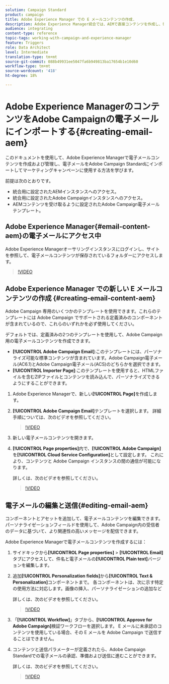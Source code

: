```yaml
---
solution: Campaign Standard
product: campaign
title: Adobe Experience Manager での E メールコンテンツの作成.
description: Adobe Experience Manager統合では、AEMで直接コンテンツを作成し、後でAdobe Campaignで使用できます。
audience: integrating
content-type: reference
topic-tags: working-with-campaign-and-experience-manager
feature: Triggers
role: Data Architect
level: Intermediate
translation-type: tm+mt
source-git-commit: 088b49931ee5047fa6b949813ba17654b1e10d60
workflow-type: tm+mt
source-wordcount: '418'
ht-degree: 18%

---
```



# Adobe Experience ManagerのコンテンツをAdobe Campaignの電子メールにインポートする{#creating-email-aem}

このドキュメントを使用して、Adobe Experience Managerで電子メールコンテンツを作成および管理し、電子メールをAdobe Campaign Standardにインポートしてマーケティングキャンペーンに使用する方法を学びます。

前提は次のとおりです。

* 統合用に設定されたAEMインスタンスへのアクセス。
* 統合用に設定されたAdobe Campaignインスタンスへのアクセス。
* AEMコンテンツを受け取るように設定されたAdobe Campaign電子メールテンプレート。

## Adobe Experience Manager{#email-content-aem}の電子メールにアクセス中

Adobe Experience Managerオーサリングインスタンスにログインし、サイトを参照して、電子メールコンテンツが保存されているフォルダーにアクセスします。

>[!VIDEO](https://video.tv.adobe.com/v/29996)

## Adobe Experience Manager での新しい E メールコンテンツの作成 {#creating-email-content-aem}

Adobe Campaign 専用のいくつかのテンプレートを使用できます。これらのテンプレートには Adobe Campaign でサポートされる定義済みのコンポーネントが含まれているので、これらのいずれかを必ず使用してください。

デフォルトでは、定義済みの2つのテンプレートを使用して、Adobe Campaign用の電子メールコンテンツを作成できます。

* **[!UICONTROL Adobe Campaign Email]**:このテンプレートには、パーソナライズ可能な標準コンテンツが含まれています。Adobe Campaign電子メール(AC6.1)とAdobe Campaign電子メール(ACS)のどちらかを選択できます。
* **[!UICONTROL Importer Page]**:このテンプレートを使用すると、HTMLファイルを含むZIPファイルとコンテンツを読み込んで、パーソナライズできるようにすることができます。

1. Adobe Experience Managerで、新しい&#x200B;**[!UICONTROL Page]**&#x200B;を作成します。

1. **[!UICONTROL Adobe Campaign Email]**&#x200B;テンプレートを選択します。 詳細手順については、次のビデオを参照してください。
   >[!VIDEO](https://video.tv.adobe.com/v/29997)

1. 新しい電子メールコンテンツを開きます。

1. **[!UICONTROL Page properties]**&#x200B;内で、**[!UICONTROL Adobe Campaign]**&#x200B;を&#x200B;**[!UICONTROL Cloud Service Configuration]**&#x200B;として設定します。 これにより、コンテンツと Adobe Campaign インスタンスの間の通信が可能になります。

   詳しくは、次のビデオを参照してください。

   >[!VIDEO](https://video.tv.adobe.com/v/29999)

## 電子メールの編集と送信{#editing-email-aem}

コンポーネントとアセットを追加して、電子メールコンテンツを編集できます。 パーソナライゼーションフィールドを使用して、Adobe Campaign内の受信者のデータに基づいて、より関連性の高いメッセージを配信できます。

Adobe Experience Managerで電子メールコンテンツを作成するには：

1. サイドキックから&#x200B;**[!UICONTROL Page properties]** > **[!UICONTROL Email]**&#x200B;タブにアクセスして、件名と電子メールの&#x200B;**[!UICONTROL Plain text]**&#x200B;バージョンを編集します。

1. 追加&#x200B;**[!UICONTROL Personalization fields]**&#x200B;から&#x200B;**[!UICONTROL Text & Personalization]**&#x200B;コンポーネントまで。 各コンポーネントは、次に示す特定の使用方法に対応します。画像の挿入、パーソナライゼーションの追加など

   詳しくは、次のビデオを参照してください。
   >[!VIDEO](https://video.tv.adobe.com/v/29998)

1. 「**[!UICONTROL Workflow]**」タブから、**[!UICONTROL Approve for Adobe Campaign]**&#x200B;検証ワークフローを選択します。 E メールに未承認のコンテンツを使用している場合、その E メールを Adobe Campaign で送信することはできません。

1. コンテンツと送信パラメーターが定義されたら、Adobe Campaign Standardでの電子メールの承認、準備および送信に進むことができます。

   詳しくは、次のビデオを参照してください。

   >[!VIDEO](https://video.tv.adobe.com/v/23721)

